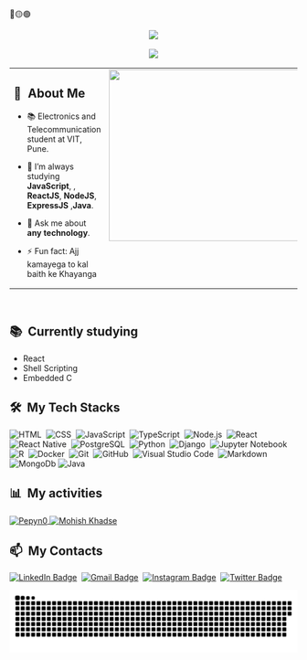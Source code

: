 <div>
🔴🟡🟢

<br>

<p align="center"><img src="animation.gif" width="35%"></p>

<p align="center">
<img src="https://readme-typing-svg.herokuapp.com?font=Architects+Daughter&center=true&vCenter=true&duration=3000&color=%2338C2FF&size=40&height=200&width=800&lines=Heyyy!+I'm+Mohish+Khadse;I'+am+a+3nd+yr+Undergraduate+at+Vit,Pune;Welcome+to+my+profile+!">
</p>
  
  
  <table><tr><td valign="top" width="50%">
  <div>

  ## 🧭 &nbsp;About Me

  - 📚 Electronics and Telecommunication  student at VIT, Pune.
  <!-- - 🔭 I'm currently working on <a href="#">MyJob</a> -->

  - 🌱  I’m always studying **JavaScript**, , **ReactJS**, **NodeJS**, **ExpressJS** ,**Java**.

  - 💬 Ask me about **any technology**.

  - ⚡ Fun fact: Ajj kamayega to kal baith ke Khayanga
   </td><td valign="top" width="30%">

</div>

<div align="center" >
  <img src="https://media.giphy.com/media/dWesBcTLavkZuG35MI/giphy.gif" width="400" height="300" margin="10px" />
</div>

</td></tr></table>  
<br/>


<div>

  ## 📚 &nbsp;Currently studying

  - React
  - Shell Scripting
  - Embedded C

</div>


<div>

  ## 🛠️ &nbsp;My Tech Stacks

  ![HTML](https://img.shields.io/badge/-HTML-0D1117?style=flat&logo=HTML5)&nbsp;
  ![CSS](https://img.shields.io/badge/-CSS-0D1117?style=flat&logo=CSS3&logoColor=1572B6)&nbsp;
  ![JavaScript](https://img.shields.io/badge/-JavaScript-0D1117?style=flat&logo=javascript)&nbsp;
  ![TypeScript](https://img.shields.io/badge/-TypeScript-0D1117?style=flat&logo=typescript)&nbsp;
  ![Node.js](https://img.shields.io/badge/-Node.js-0D1117?style=flat&logo=node.js)&nbsp;
  ![React](https://img.shields.io/badge/-React-0D1117?style=flat&logo=react)&nbsp;
  ![React Native](https://img.shields.io/badge/-React%20Native-0D1117?style=flat&logo=react)&nbsp;
  ![PostgreSQL](https://img.shields.io/badge/-PostgreSQL-0D1117?style=flat&logo=postgresql)&nbsp;
  ![Python](https://img.shields.io/badge/-Python-0D1117?style=flat&logo=python)&nbsp;
  ![Django](https://img.shields.io/badge/-Django-0D1117?style=flat&logo=django)&nbsp;
  ![Jupyter Notebook](https://img.shields.io/badge/-Jupyter%20Notebook-0D1117?style=flat&logo=jupyter)&nbsp;
  ![R](https://img.shields.io/badge/-R%20Notebook-0D1117?style=flat&logo=R)&nbsp;
  ![Docker](https://img.shields.io/badge/-Docker-0D1117?style=flat&logo=docker)&nbsp;
  ![Git](https://img.shields.io/badge/-Git-0D1117?style=flat&logo=git)&nbsp;
  ![GitHub](https://img.shields.io/badge/-GitHub-0D1117?style=flat&logo=github)&nbsp;
  ![Visual Studio Code](https://img.shields.io/badge/-VS%20Code-0D1117?style=flat&logo=visual-studio-code&logoColor=007ACC)&nbsp;
  ![Markdown](https://img.shields.io/badge/-Markdown-0D1117?style=flat&logo=markdown)
  ![MongoDb](https://img.shields.io/badge/-MongoDb-0D1117?style=flat&logo=MongoDb)
  ![Java](https://img.shields.io/badge/-Java-0D1117?style=flat&logo=java)
  

</div>


<div>

  ## 📊 &nbsp;My activities
  <a href="https://github.com/MohishKhadse55/">
    <img width=450 height=170 align="center" alt="Pepyn0" src="https://github-readme-stats.vercel.app/api?username=MohishKhadse55&theme=midnight-purple&show_icons=true&bg_color=0D1117&hide_border=true&count_private=true" />
  </a>
  <a href="https://github.com/MohishKhadse55/">
    <img align="center" alt="Mohish Khadse" src="https://github-readme-stats.vercel.app/api/top-langs/?username=MohishKhadse55&theme=midnight-purple&layout=compact&bg_color=0D1117&hide_border=true&count_private=true" />
  </a>
</div>

<div>

  ## 📫 &nbsp;My Contacts

  <!-- [![Portfolio Badge](https://img.shields.io/badge/-Portifolio-blueviolet?style=flat-square&logo=Portfolio&logoColor=white)](https://pepyn0.github.io/)&nbsp; -->
  [![LinkedIn Badge](https://img.shields.io/badge/-MohishKhadse-blue?style=flat-square&logo=Linkedin&logoColor=white&link=https://www.linkedin.com/in/mohish-khadse-a94412198/)](https://www.linkedin.com/in/mohish-khadse-a94412198/)&nbsp;
  [![Gmail Badge](https://img.shields.io/badge/-mohishkhadse3222@gmail.com-red?style=flat-square&logo=Gmail&logoColor=white)](mailto:mohishkhadse3222@gmail.com)&nbsp;
  [![Instagram Badge](https://img.shields.io/badge/-Mohish-EB2A08?style=flat-square&logo=Instagram&logoColor=white)](https://www.instagram.com/pepyn0_/)&nbsp;
  [![Twitter Badge](https://img.shields.io/badge/-Pepyn0-blue?style=flat-square&logo=Twitter&logoColor=white)](https://twitter.com/Pepyn0)&nbsp;
 
</div>


<!-- ![Snake animation](https://github.com/Pepyn0/Pepyn0/blob/output/github-contribution-grid-snake.svg) -->

<div>
  <img src="https://github.com/Pepyn0/Pepyn0/raw/output/github-contribution-grid-snake.svg" alt="snake"></center>
</div>



